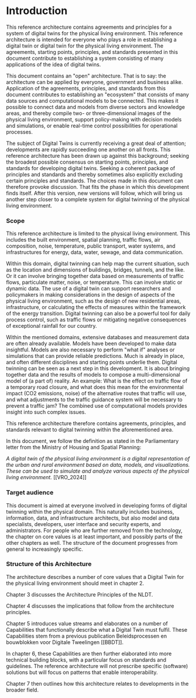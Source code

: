 # Introduction

This reference architecture contains agreements and principles for a system of digital twins for the physical living environment. This reference architecture is intended for everyone who plays a role in establishing a digital twin or digital twin for the physical living environment. The agreements, starting points, principles, and standards presented in this document contribute to establishing a system consisting of many applications of the idea of digital twins.

This document contains an "open" architecture. That is to say: the architecture can be applied by everyone, government and business alike. Application of the agreements, principles, and standards from this document contributes to establishing an "ecosystem" that consists of many data sources and computational models to be connected. This makes it possible to connect data and models from diverse sectors and knowledge areas, and thereby compile two- or three-dimensional images of the physical living environment, support policy-making with decision models and simulations, or enable real-time control possibilities for operational processes.

The subject of Digital Twins is currently receiving a great deal of attention; developments are rapidly succeeding one another on all fronts. This reference architecture has been drawn up against this background; seeking the broadest possible consensus on starting points, principles, and standards for developing digital twins. Seeking a coherent package of principles and standards and thereby sometimes also explicitly excluding certain principles and standards. The choices made in this document can therefore provoke discussion. That fits the phase in which this development finds itself. After this version, new versions will follow, which will bring us another step closer to a complete system for digital twinning of the physical living environment.

### Scope

This reference architecture is limited to the physical living environment. This includes the built environment, spatial planning, traffic flows, air composition, noise, temperature, public transport, water systems, and infrastructures for energy, data, water, sewage, and data communication. 

Within this domain, digital twinning can help map the current situation, such as the location and dimensions of buildings, bridges, tunnels, and the like. Or it can involve bringing together data based on measurements of traffic flows, particulate matter, noise, or temperature. This can involve static or dynamic data. The use of a digital twin can support researchers and policymakers in making considerations in the design of aspects of the physical living environment, such as the design of new residential areas, infrastructure, or calculating the effects of measures within the framework of the energy transition. Digital twinning can also be a powerful tool for daily process control, such as traffic flows or mitigating negative consequences of exceptional rainfall for our country.

Within the mentioned domains, extensive databases and measurement data are often already available. Models have been developed to make data insightful. Models are also necessary to perform "what if" analyses or simulations that can provide reliable predictions. Much is already in place, and often different disciplines and starting points underlie them. Digital twinning can be seen as a next step in this development. It is about bringing together data and the results of models to compose a multi-dimensional model of (a part of) reality. An example: What is the effect on traffic flow of a temporary road closure, and what does this mean for the environmental impact (CO2 emissions, noise) of the alternative routes that traffic will use, and what adjustments to the traffic guidance system will be necessary to prevent a traffic jam? The combined use of computational models provides insight into such complex issues.

This reference architecture therefore contains agreements, principles, and standards relevant to digital twinning within the aforementioned area. 

In this document, we follow the definition as stated in the Parliamentary letter from the Ministry of Housing and Spatial Planning: 

_A digital twin of the physical living environment is a digital representation of the urban and rural environment based on data, models, and visualizations. These can be used to simulate and analyze various aspects of the physical living environment._ [[VRO_2024]]

### Target audience

This document is aimed at everyone involved in developing forms of digital twinning within the physical domain. This naturally includes business, information, data, and infrastructure architects, but also model and data specialists, developers, user interface and security experts, and administrators. For people who are further removed from the technology, the chapter on core values is at least important, and possibly parts of the other chapters as well. The structure of the document progresses from general to increasingly specific.

### Structure of this Architecture

The architecture describes a number of core values that a Digital Twin for the physical living environment should meet in chapter 2. 

Chapter 3 discusses the Architecture Principles of the NLDT. 

Chapter 4 discusses the implications that follow from the architecture principles. 

Chapter 5 introduces value streams and elaborates on a number of Capabilities that functionally describe what a Digital Twin must fulfil. These Capabilities stem from a previous publication Beleidsprocessen en bouwblokken voor Digitale Tweelingen [[BBDT]].

In chapter 6, these Capabilities are then further elaborated into more technical building blocks, with a particular focus on standards and guidelines. The reference architecture will not prescribe specific (software) solutions but will focus on patterns that enable interoperability. 

Chapter 7 then outlines how this architecture relates to developments in the broader field.